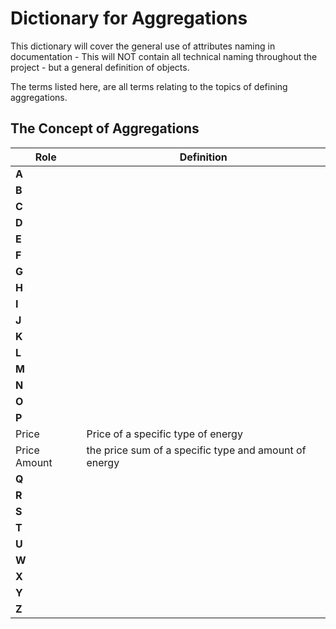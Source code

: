 # **Dictionary for Aggregations**

This dictionary will cover the general use of attributes naming in documentation - This will NOT contain all technical naming throughout the project - but a general definition of objects.

The terms listed here, are all terms relating to the topics of defining aggregations.

## **The Concept of Aggregations**

| Role   | Definition    |
|----------|-------------|
| **A** |   |
| **B** |   |
| **C** |   |
| **D** |   |
| **E** |   |
| **F** |   |
| **G** |   |
| **H** |   |
| **I** |   |
| **J** |   |
| **K** |   |
| **L** |   |
| **M** |   |
| **N** |   |
| **O** |   |
| **P** |   |
| Price | Price of a specific type of energy  |
| Price Amount | the price sum of a specific type and amount of energy  |
| **Q** |   |
| **R** |   |
| **S** |   |
| **T** |   |
| **U** |   |
| **W** |   |
| **X** |   |
| **Y** |   |
| **Z** |   |
